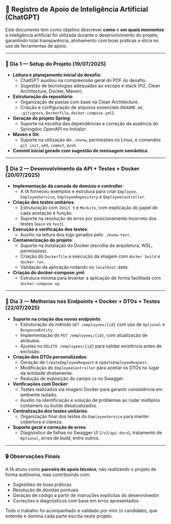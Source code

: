 
## 🤖 Registro de Apoio de Inteligência Artificial (ChatGPT)

Este documento tem como objetivo descrever **como** e **em quais momentos** a inteligência artificial foi utilizada durante o desenvolvimento do projeto, garantindo total transparência, alinhamento com boas práticas e ética no uso de ferramentas de apoio.

---

### 📆 Dia 1 — Setup do Projeto (19/07/2025)

- **Leitura e planejamento inicial do desafio**:
  - ChatGPT auxiliou na compreensão geral do PDF do desafio.
  - Sugestão de tecnologias adequadas ao escopo e stack (H2, Clean Architecture, Docker, Maven).
- **Estruturação do repositório**:
  - Organização de pastas com base na Clean Architecture.
  - Criação e configuração de arquivos essenciais (`README.md`, `.gitignore`, `Dockerfile`, `docker-compose.yml`).
- **Geração do projeto Spring**:
  - Suporte na escolha das dependências e correção da ausência do Springdoc OpenAPI no Initializr.
- **Maven e Git**:
  - Suporte na utilização do `./mvnw`, permissões no Linux, e comandos `git init`, `add`, `commit`, `push`.
- **Commit inicial gerado com sugestão de mensagem semântica**.

---

### 📆 Dia 2 — Desenvolvimento da API + Testes + Docker (20/07/2025)

- **Implementação da camada de domínio e controller**:
  - A IA forneceu exemplos e estrutura para criar `Employee`, `EmployeeService`, `EmployeeRepository` e `EmployeeController`.
- **Criação dos testes unitários**:
  - Estruturação com `JUnit 5` e `Mockito`, com explicação do papel de cada anotação e função.
  - Suporte na resolução de erros por posicionamento incorreto dos testes (`main` vs `test`).
- **Execução e verificação dos testes**:
  - Auxílio na leitura dos logs gerados pelo `./mvnw test`.
- **Containerização do projeto**:
  - Suporte na instalação do Docker (escolha de arquitetura, WSL, permissões).
  - Criação do `Dockerfile` e execução da imagem com `docker build` e `docker run`.
  - Validação da aplicação rodando no `localhost:8080`.
- **Criação do docker-compose.yml**:
  - Estrutura mínima para levantar a aplicação de forma facilitada com `docker-compose up`.

---

### 📆 Dia 3 — Melhorias nos Endpoints + Docker + DTOs + Testes (22/07/2025)

- **Suporte na criação dos novos endpoints**:
  - Estruturação do método `GET /employees/{id}` com uso de `Optional` e `ResponseEntity`.
  - Implementação do `PUT /employees/{id}`, com atualização de atributos.
  - Ajustes no `DELETE /employees/{id}` para validar existência antes de exclusão.
- **Criação dos DTOs personalizados**:
  - Geração de `CreateEmployeeRequest` e `UpdateEmployeeRequest`.
  - Modificação do `EmployeeController` para aceitar os DTOs no lugar da entidade diretamente.
  - Redução de exposição do campo `id` no Swagger.
- **Verificações com Docker**:
  - Testes realizados via imagem Docker para garantir consistência em ambiente isolado.
  - Auxílio na identificação e solução de problemas ao rodar múltiplos containers ou builds desatualizados.
- **Centralização dos testes unitários**:
  - Organização final dos testes do `EmployeeService` para manter cobertura e clareza.
- **Suporte geral e correção de erros**:
  - Diagnóstico de falhas no Swagger UI (`/v3/api-docs`), tratamento de `Optional`, erros de build, entre outros.

---

### 🔒 Observações Finais

A IA atuou como **parceira de apoio técnico**, não realizando o projeto de forma autônoma, mas contribuindo com:

- Sugestões de boas práticas
- Resolução de dúvidas pontuais
- Geração de código a partir de instruções explícitas do desenvolvedor
- Correções e diagnósticos com base em erros apresentados

Todo o trabalho foi acompanhado e validado por mim (o candidato), que entende e domina cada parte escrita neste projeto.

